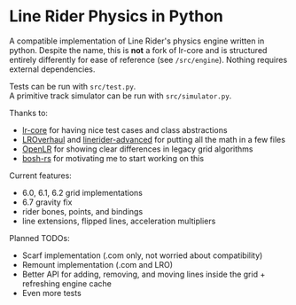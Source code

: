 # Line Rider Physics in Python

A compatible implementation of Line Rider's physics engine written in python. Despite the name, this is **not** a fork of lr-core and is structured entirely differently for ease of reference (see `/src/engine`). Nothing requires external dependencies.

Tests can be run with `src/test.py`.\
A primitive track simulator can be run with `src/simulator.py`.

Thanks to:
- [lr-core](https://github.com/conundrumer/lr-core) for having nice test cases and class abstractions
- [LROverhaul](https://github.com/LunaKampling/LROverhaul) and [linerider-advanced](https://github.com/jealouscloud/linerider-advanced) for putting all the math in a few files
- [OpenLR](https://github.com/kevansevans/OpenLR) for showing clear differences in legacy grid algorithms
- [bosh-rs](https://codeberg.org/lipfang/bosh-rs) for motivating me to start working on this

Current features:
- 6.0, 6.1, 6.2 grid implementations
- 6.7 gravity fix
- rider bones, points, and bindings
- line extensions, flipped lines, acceleration multipliers

Planned TODOs:
- Scarf implementation (.com only, not worried about compatibility)
- Remount implementation (.com and LRO)
- Better API for adding, removing, and moving lines inside the grid + refreshing engine cache
- Even more tests
